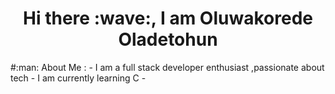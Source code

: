 <h1 align="center">Hi there :wave:, I am Oluwakorede Oladetohun</h1>
#:man: About Me :
- I am a full stack developer enthusiast ,passionate about tech
- I am currently learning C
- 
